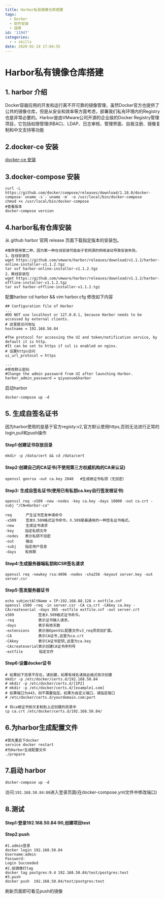 ```yaml
---
title: Harbor私有镜像仓库搭建
tags:
  - Docker
  - 软件安装
  - 运维
id: '11947'
categories:
  - - skills
date: 2020-02-19 17:04:55
---
```


# Harbor私有镜像仓库搭建

## 1\. harbor 介绍

Docker容器应用的开发和运行离不开可靠的镜像管理，虽然Docker官方也提供了公共的镜像仓库，但是从安全和效率等方面考虑，部署我们私有环境内的Registry也是非常必要的。Harbor是由VMware公司开源的企业级的Docker Registry管理项目，它包括权限管理(RBAC)、LDAP、日志审核、管理界面、自我注册、镜像复制和中文支持等功能

## 2.docker-ce 安装

[docker-ce 安装](https://www.52ynn.top/index.php/2019/10/02/centos%e5%ae%89%e8%a3%85docker-ce/ "docker-ce 安装")
<!--more-->
## 3.docker-compose 安装

```
curl -L https://github.com/docker/compose/releases/download/1.18.0/docker-compose-`uname -s`-`uname -m` -o /usr/local/bin/docker-compose
chmod +x /usr/local/bin/docker-compose
#查看版本
docker-compose version
```

## 4.harbor私有仓库安装

从 github harbor 官网 release 页面下载指定版本的安装包。

```
#推荐使用第二种，因为第一种在线安装可能由于官网源的网络波动导致安装失败。
1、在线安装包
wget https://github.com/vmware/harbor/releases/download/v1.1.2/harbor-online-installer-v1.1.2.tgz
tar xvf harbor-online-installer-v1.1.2.tgz
2、离线安装包
wget https://github.com/vmware/harbor/releases/download/v1.1.2/harbor-offline-installer-v1.1.2.tgz
tar xvf harbor-offline-installer-v1.1.2.tgz
```

配置harbor cd harbor && vim harbor.cfg 修改如下内容

```
## Configuration file of Harbor
...
#DO NOT use localhost or 127.0.0.1, because Harbor needs to be accessed by external clients.
# 这里是访问地址
hostname = 192.168.50.84

#The protocol for accessing the UI and token/notification service, by default it is http.
#It can be set to https if ssl is enabled on nginx.
# 设置https访问
ui_url_protocol = https

...
#修改默认密码
#Change the admin password from UI after launching Harbor.
harbor_admin_password = qiyuesuo&harbor
```

启动harbor

```
docker-compose up -d
```

## 5\. 生成自签名证书

因为harbor使用的是基于官方registy:v2,官方默认使用https,否则无法进行正常的login,pull和push操作

#### Step1:创建证书存放目录

```
mkdir -p /data/cert && cd /data/cert
```

#### Step2:创建自己的CA证书(不使用第三方权威机构的CA来认证)

```
openssl genrsa -out ca.key 2048   #生成根证书私钥（无加密）
```

#### Step3: 生成自签名证书(使用已有私钥ca.key自行签发根证书)

```
openssl req -x509 -new -nodes -key ca.key -days 10000 -out ca.crt -subj "/CN=Harbor-ca"

req 　　  产生证书签发申请命令
-x509 　　签发X.509格式证书命令。X.509是最通用的一种签名证书格式。
-new 　　 生成证书请求
-key     指定私钥文件
-nodes   表示私钥不加密
-out 　　 输出
-subj    指定用户信息
-days    有效期
```

#### Step4:生成服务器端私钥和CSR签名请求

```
openssl req -newkey rsa:4096 -nodes -sha256 -keyout server.key -out server.csr
```

#### Step5:签发服务器证书

```
echo subjectAltName = IP:192.168.88.128 > extfile.cnf
openssl x509 -req -in server.csr -CA ca.crt -CAkey ca.key -CAcreateserial -days 365 -extfile extfile.cnf -out server.crt
x509           签发X.509格式证书命令。
-req           表示证书输入请求。
-days          表示有效天数
-extensions    表示按OpenSSL配置文件v3_req项添加扩展。
-CA            表示CA证书,这里为ca.crt
-CAkey         表示CA证书密钥,这里为ca.key
-CAcreateserial表示创建CA证书序列号
-extfile  　　  指定文件
```

#### Step6:设置docker证书

```
# 如果如下目录不存在，请创建，如果有域名请按此格式依次创建
mkdir -p /etc/docker/certs.d/192.168.50.84
# mkdir -p /etc/docker/certs.d/[IP2]
# mkdir -p /etc/docker/certs.d/[example1.com]
# 如果端口为443，则不需要指定。如果为自定义端口，请指定端口
# /etc/docker/certs.d/yourdomain.com:port

# 将ca根证书依次复制到上述创建的目录中
cp ca.crt /etc/docker/certs.d/192.168.50.84/
```

## 6.为harbor生成配置文件

```
#首先重启下docker
service docker restart
#为Harbor生成配置文件
./prepare
```

## 7.启动 harbor

```
docker-compose up -d
```

访问:`192.168.50.84:80`进入登录页面(在docker-compose.yml文件中修改端口)

## 8.测试

#### Step1:登录192.168.50.84:90,创建项目test

#### Step2:push

```
#1.admin登录
docker login 192.168.50.84
Username:admin
Password:
Login Succeeded
#2.给镜像打tag
docker tag postgres:9.4 192.168.50.84/test/postgres:test
#3.push
docker push  192.168.50.84/test/postgres:test
```

刷新页面即可看见push的镜像